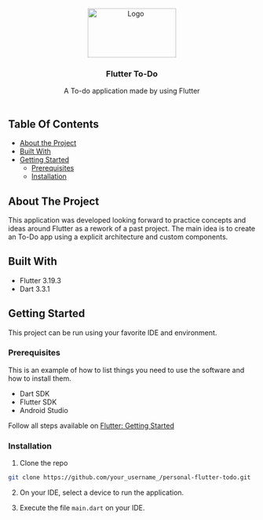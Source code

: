 <br/>
<p align="center">
  <a href="https://github.com/bryansantosdeve/personal-flutter-todo">
    <img src="https://storage.googleapis.com/cms-storage-bucket/847ae81f5430402216fd.svg" alt="Logo" width="180" height="100">
  </a>

  <h3 align="center">Flutter To-Do</h3>

  <p align="center">
    A To-do application made by using Flutter
    <br/>
    <br/>
  </p>
</p>

## Table Of Contents

- [About the Project](#about-the-project)
- [Built With](#built-with)
- [Getting Started](#getting-started)
  - [Prerequisites](#prerequisites)
  - [Installation](#installation)

## About The Project

This application was developed looking forward to practice concepts and ideas around Flutter as a rework of a past project. The main idea is to create an To-Do app using a explicit architecture and custom components.

## Built With

- Flutter 3.19.3
- Dart 3.3.1

## Getting Started

This project can be run using your favorite IDE and environment.

### Prerequisites

This is an example of how to list things you need to use the software and how to install them.

- Dart SDK
- Flutter SDK
- Android Studio

Follow all steps available on [Flutter: Getting Started](https://docs.flutter.dev/get-started/install)

### Installation

1. Clone the repo

```sh
git clone https://github.com/your_username_/personal-flutter-todo.git
```

2. On your IDE, select a device to run the application.

3. Execute the file `main.dart` on your IDE.
